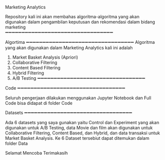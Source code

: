 Marketing Analytics

Repository kali ini akan membahas algoritma-algoritma yang akan digunakan dalam pengambilan keputusan dan rekomendasi dalam bidang marketing  
➖➖➖➖➖➖➖➖➖➖➖➖➖➖➖➖➖➖➖➖➖➖➖➖➖➖➖➖➖➖➖➖➖

Algortima
➖➖➖➖➖➖➖➖➖➖➖➖➖➖➖➖➖➖➖➖➖➖➖➖➖➖➖➖➖➖➖➖➖
Algoritma yang akan digunakan dalam Marketing Analytics kali ini adalah
1. Market Basket Analysis (Apriori)
2. Collaborative Filtering
3. Content Based Filtering
4. Hybrid Filtering
5. A/B Testing
➖➖➖➖➖➖➖➖➖➖➖➖➖➖➖➖➖➖➖➖➖➖➖➖➖➖➖➖➖➖➖➖➖

Code
➖➖➖➖➖➖➖➖➖➖➖➖➖➖➖➖➖➖➖➖➖➖➖➖➖➖➖➖➖➖➖➖➖

Seluruh pengerjaan dilakukan menggunakan Jupyter Notebook dan Full Code bisa didapat di folder Code

Datasets
➖➖➖➖➖➖➖➖➖➖➖➖➖➖➖➖➖➖➖➖➖➖➖➖➖➖➖➖➖➖➖➖➖

Ada 6 datasets yang saya gunakan yaitu Control dan Experiment yang akan digunakan untuk A/B Testing, data Movie dan film akan digunakan untuk Collaborative Filtering, Content Based, dan Hybrid, dan data transaksi untuk Market Basket Analysis.
Ke 6 Dataset tersebiut dapat ditemukan dalam folder Data



Selamat Mencoba
Terimakasih
